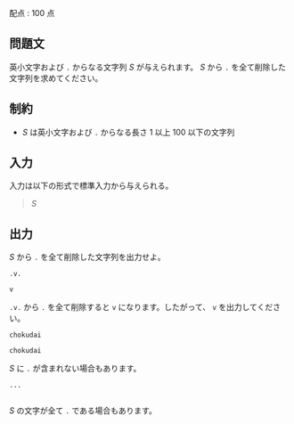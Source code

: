 配点 : $100$ 点

## 問題文

英小文字および `.` からなる文字列 $S$ が与えられます。
$S$ から `.` を全て削除した文字列を求めてください。

## 制約

- $S$ は英小文字および `.` からなる長さ $1$ 以上 $100$ 以下の文字列

## 入力

入力は以下の形式で標準入力から与えられる。

> $S$

## 出力

$S$ から `.` を全て削除した文字列を出力せよ。

```input1
.v.
```

```output1
v
```

`.v.` から `.` を全て削除すると `v` になります。したがって、 `v` を出力してください。

```input2
chokudai
```

```output2
chokudai
```

$S$ に `.` が含まれない場合もあります。

```input3
...
```

```output3

```

$S$ の文字が全て `.` である場合もあります。